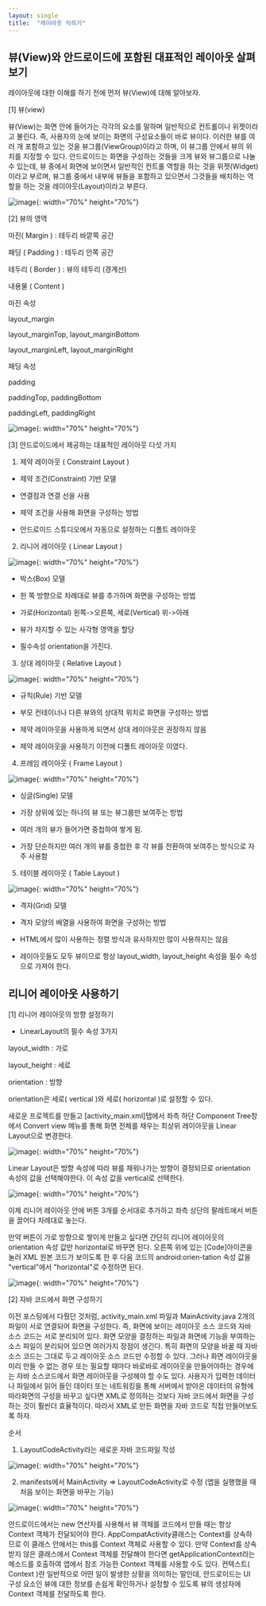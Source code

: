 ```yaml
---
layout: single
title:  "레이아웃 익히기"
---
```


## 뷰(View)와 안드로이드에 포함된 대표적인 레이아웃 살펴보기

레이아웃에 대한 이해를 하기 전에 먼저 뷰(View)에 대해 알아보자.

[1] 뷰(view)

뷰(View)는 화면 안에 들어가는 각각의 요소를 말하며 일반적으로 컨트롤이나 위젯이라고 불린다. 즉, 사용자의 눈에 보이는 화면의 구성요소들이 바로 뷰이다.
이러한 뷰를 여러 개 포함하고 있는 것을 뷰그룹(ViewGroup)이라고 하며, 이 뷰그룹 안에서 뷰의 위치를 지정할 수 있다.
안드로이드는 화면을 구성하는 것들을 크게 뷰와 뷰그룹으로 나눌 수 있는데, 뷰 중에서 화면에 보이면서 일반적인 컨트롤 역할을 하는 것을 위젯(Widget)이라고 부르며,
뷰그룹 중에서 내부에 뷰들을 포함하고 있으면서 그것들을 배치하는 역할을 하는 것을 레이아웃(Layout)이라고 부른다.

![image](https://user-images.githubusercontent.com/73388615/137660304-9fa27a06-661f-4220-83b3-a2e32ffa9c7b.png){: width="70%" height="70%"}


[2] 뷰의 영역


마진( Margin ) : 테두리 바깥쪽 공간

패딩 ( Padding ) : 테두리 안쪽 공간

테두리 ( Border ) : 뷰의 테두리 (경계선)

내용물 ( Content )

 

마진 속성

layout_margin

layout_marginTop, layout_marginBottom

layout_marginLeft, layout_marginRight

 
 
패딩 속성

padding

paddingTop, paddingBottom

paddingLeft, paddingRight

![image](https://user-images.githubusercontent.com/73388615/137663359-8095bd59-2f93-4dda-be04-2f090dc8dfab.png){: width="70%" height="70%"}


[3] 안드로이드에서 제공하는 대표적인 레이아웃 다섯 가지

1) 제약 레이아웃 ( Constraint Layout )

- 제약 조건(Constraint) 기반 모델

- 연결점과 연결 선을 사용

- 제약 조건을 사용해 화면을 구성하는 방법

- 안드로이드 스튜디오에서 자동으로 설정하는 디폴트 레이아웃

 

2) 리니어 레이아웃 ( Linear Layout )

![image](https://user-images.githubusercontent.com/73388615/137662606-dfe34ca3-37c6-4087-b298-c0b1318a8f49.png){: width="70%" height="70%"}

- 박스(Box) 모델

- 한 쪽 방향으로 차례대로 뷰를 추가하며 화면을 구성하는 방법

- 가로(Horizontal) 왼쪽->오른쪽, 세로(Vertical) 위->아래 

- 뷰가 차지할 수 있는 사각형 영역을 할당

- 필수속성 orientation을 가진다.


3) 상대 레이아웃 ( Relative Layout )

![image](https://user-images.githubusercontent.com/73388615/137662654-2c18bda9-5160-4923-a1bb-50099affe6ac.png){: width="70%" height="70%"}


- 규칙(Rule) 기반 모델

- 부모 컨테이너나 다른 뷰와의 상대적 위치로 화면을 구성하는 방법

- 제약 레이아웃을 사용하게 되면서 상대 레이아웃은 권장하지 않음

- 제약 레이아웃을 사용하기 이전에 디폴트 레이아웃 이였다.


4) 프레임 레이아웃 ( Frame Layout )

![image](https://user-images.githubusercontent.com/73388615/137662681-21512fac-439e-4169-af24-c68dd8c17952.png){: width="70%" height="70%"}


- 싱글(Single) 모델

- 가장 상위에 있는 하나의 뷰 또는 뷰그룹만 보여주는 방법

- 여러 개의 뷰가 들어가면 중첩하여 쌓게 됨.

- 가장 단순하지만 여러 개의 뷰를 중첩한 후 각 뷰를 전환하여 보여주는 방식으로 자주 사용함


5) 테이블 레이아웃 ( Table Layout )

![image](https://user-images.githubusercontent.com/73388615/137662714-84ac9f1b-ffa2-4896-8823-cb9798c0eff8.png){: width="70%" height="70%"}

- 격자(Grid) 모델

- 격자 모양의 배열을 사용하여 화면을 구성하는 방법

- HTML에서 많이 사용하는 정렬 방식과 유사하지만 많이 사용하지는 않음
 
* 레이아웃들도 모두 뷰이므로 항상 layout_width, layout_height 속성을 필수 속성으로 가져야 한다.


## 리니어 레이아웃 사용하기

[1] 리니어 레이아웃의 방향 설정하기

* LinearLayout의 필수 속성 3가지

layout_width : 가로

layout_height : 세로

orientation : 방향

orientation은 세로( vertical )와 세로( horizontal )로 설정할 수 있다.

새로운 프로젝트를 만들고 [activity_main.xml]탭에서 좌측 하단 Component Tree창에서 Convert view 메뉴를 통해 화면 전체를 채우는 최상위 레이아웃을 Linear Layout으로 변경한다.

![image](https://user-images.githubusercontent.com/73388615/137665211-ef9a6257-d357-4684-99e7-f716e0be0118.png){: width="70%" height="70%"}

Linear Layout은 방향 속성에 따라 뷰를 채워나가는 방향이 결정되므로 orientation 속성의 값을 선택해야한다. 이 속성 값을 vertical로 선택한다.

![image](https://user-images.githubusercontent.com/73388615/137665589-f6f83de0-08de-42d4-9407-9f3210cf03ca.png){: width="70%" height="70%"}

이제 리니어 레이아웃 안에 버튼 3개를 순서대로 추가하고 좌측 상단의 팔레트에서 버튼을 끌어다 차례대로 놓는다.

만약 버튼이 가로 방향으로 쌓이게 만들고 싶다면 간단히 리니어 레이아웃의 orientation 속성 값만 horizontal로 바꾸면 된다. 오른쪽 위에 있는 [Code]아이콘을 눌러 XML 원본 코드가 보이도록 한 후 다음 코드의 android:orien-tation 속성 값을 "vertical"에서 "horizontal"로 수정하면 된다.

![image](https://user-images.githubusercontent.com/73388615/138589433-a39955f1-8862-4e7b-8bb5-4bba2ac08014.png){: width="70%" height="70%"}


[2] 자바 코드에서 화면 구성하기

이전 포스팅에서 다뤘던 것처럼, activity_main.xml 파일과 MainActivity.java 2개의 파일이 서로 연결되어 화면을 구성한다. 즉, 화면에 보이는 레이아웃 소스 코드와 자바 소스 코드는 서로 분리되어 있다. 화면 모양을 결정하는 파일과 화면에 기능을 부여하는 소스 파일이 분리되어 있으면 여러가지 장점이 생긴다. 특히 화면의 모양을 바꿀 때 자바 소스 코드는 그대로 두고 레이아웃 소스 코드만 수정할 수 있다. 그러나 화면 레이아웃을 미리 만들 수 없는 경우 또는 필요할 때마다 바로바로 레이아웃을 만들어야하는 경우에는 자바 소스코드에서 화면 레이아웃을 구성헤야 할 수도 있다. 
사용자가 입력한 데이터나 파일에서 읽어 들인 데이터 또는 네트워킹을 통해 서버에서 받아온 데이터의 유형에 따라화면의 구성을 바꾸고 싶다면 XML로 정의하는 것보다 자바 코드에서 화면을 구성하는 것이 훨씬더 효율적이다. 따라서 XML로 만든 화면을 자바 코드로 직접 만들어보도록 하자.

순서

1) LayoutCodeActivity라는 새로운 자바 코드파일 작성

![image](https://user-images.githubusercontent.com/73388615/138590599-0892f031-9424-4e29-a6f9-687e7a089356.png){: width="70%" height="70%"}


2) manifests에서 MainActivity => LayoutCodeActivity로 수정 (앱을 실행했을 때 처음 보이는 화면을 바꾸는 기능)
   
![image](https://user-images.githubusercontent.com/73388615/138592326-6cfce65d-5cca-4e63-899f-feafe457274e.png){: width="70%" height="70%"}


안드로이드에서는 new 연산자를 사용해서 뷰 객체를 코드에서 만들 때는
항상 Context 객체가 전달되어야 한다.
AppCompatActivity클래스는 Context를 상속하므로 이 클래스 안에서는
this를 Context 객체로 사용할 수 있다.
만약 Context를 상속받지 않은 클래스에서 Context 객체를 전달해야 한다면
getApplicationContext라는 메소드를 호출하여 앱에서 참조 가능한 Context 객체를 사용할 수도 있다.
컨텍스트( Context )란 일반적으로 어떤 일이 발생한 상황을 의미하는 말인데,
안드로이드는 UI 구성 요소인 뷰에 대한 정보를 손쉽게 확인하거나 설정할 수 있도록
뷰의 생성자에 Context 객체를 전달하도록 한다.




